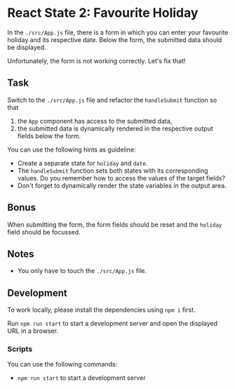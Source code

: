 # React State 2: Favourite Holiday

In the `./src/App.js` file, there is a form in which you can enter your favourite holiday and its respective date. Below the form, the submitted data should be displayed.

Unfortunately, the form is not working correctly. Let's fix that!

## Task

Switch to the `./src/App.js` file and refactor the `handleSubmit` function so that

1. the `App` component has access to the submitted data,
2. the submitted data is dynamically rendered in the respective output fields below the form.

You can use the following hints as guideline:

- Create a separate state for `holiday` and `date`.
- The `handleSubmit` function sets both states with its corresponding values. Do you remember how to access the values of the target fields?
- Don't forget to dynamically render the state variables in the output area.

## Bonus

When submitting the form, the form fields should be reset and the `holiday` field should be focussed.

## Notes

- You only have to touch the `./src/App.js` file.

## Development

To work locally, please install the dependencies using `npm i` first.

Run `npm run start` to start a development server and open the displayed URL in a browser.



### Scripts

You can use the following commands:

- `npm run start` to start a development server
